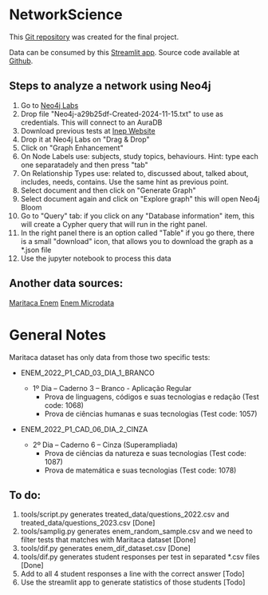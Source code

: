 # NetworkScience

This [Git repository](https://github.com/PoliteApps/NetworkScience) was created for the final project. 

Data can be consumed by this [Streamlit app](https://avalia-ai.streamlit.app/). Source code available at [Github](https://github.com/jvbm07/IRTify).

## Steps to analyze a network using Neo4j
1. Go to [Neo4j Labs](https://llm-graph-builder.neo4jlabs.com/)  
1. Drop file "Neo4j-a29b25df-Created-2024-11-15.txt" to use as credentials. This will connect to an AuraDB
1. Download previous tests at [Inep Website](https://www.gov.br/inep/pt-br/areas-de-atuacao/avaliacao-e-exames-educacionais/enem/provas-e-gabaritos)
1. Drop it at Neo4j Labs on "Drag & Drop"
1. Click on "Graph Enhancement"
1. On Node Labels use: subjects, study topics, behaviours. Hint: type each one separatadely and then press "tab"
1. On Relationship Types use: related to, discussed about, talked about, includes, needs, contains. Use the same hint as previous point.
1. Select document and then click on "Generate Graph"
1. Select document again and click on "Explore graph" this will open Neo4j Bloom
1. Go to "Query" tab: if you click on any "Database information" item, this will create a Cypher query that will run in the right panel.
1. In the right panel there is an option called "Table" if you go there, there is a small "download" icon, that allows you to download the graph as a *.json file
1. Use the jupyter notebook to process this data

## Another data sources:
[Maritaca Enem](https://huggingface.co/datasets/maritaca-ai/enem)
[Enem Microdata](https://www.gov.br/inep/pt-br/acesso-a-informacao/dados-abertos/microdados/enem)

# General Notes
Maritaca dataset has only data from those two specific tests:

- ENEM_2022_P1_CAD_03_DIA_1_BRANCO
    - 1º Dia – Caderno 3 – Branco - Aplicação Regular
        - Prova de linguagens, códigos e suas tecnologias e redação (Test code: 1068)
        - Prova de ciências humanas e suas tecnologias (Test code: 1057)

 - ENEM_2022_P1_CAD_06_DIA_2_CINZA
    - 2º Dia – Caderno 6 – Cinza (Superampliada)
        - Prova de ciências da natureza e suas tecnologias (Test code: 1087)
        - Prova de matemática e suas tecnologias (Test code: 1078)

## To do:

1. tools/script.py generates treated_data/questions_2022.csv and treated_data/questions_2023.csv [Done]
1. tools/samplig.py generates enem_random_sample.csv and we need to filter tests that matches with Maritaca dataset [Done]
1. tools/dif.py generates enem_dif_dataset.csv  [Done]
1. tools/dif.py generates student responses per test in separated *.csv files [Done]
1. Add to all 4 student responses a line with the correct answer [Todo]
1. Use the streamlit app to generate statistics of those students [Todo]